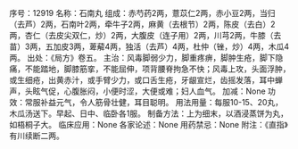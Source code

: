 序号：12919
名称：石南丸
组成：赤芍药2两，薏苡仁2两，赤小豆2两，当归（去芦）2两，石南叶2两，牵牛子2两，麻黄（去根节）2两，陈皮（去白）2两，杏仁（去皮尖双仁，炒）2两，大腹皮（连子用）2两，川芎2两，牛膝（去苗）3两，五加皮3两，萆薢4两，独活（去芦）4两，杜仲（锉，炒）4两，木瓜4两。
出处：《局方》卷五。
主治：风毒脚弱少力，脚重疼痹，脚肿生疮，脚下隐痛，不能踏地，脚膝筋挛，不能屈伸，项背腰脊拘急不快；风毒上攻，头面浮肿，或生细疮，出黄赤汁，或手臂少力，或口舌生疮，牙龈宣烂，齿摇发落，耳中蝉声，头眩气促，心腹胀闷，小便时涩，大便或难；妇人血气。
加减：None
功效：常服补益元气，令人筋骨壮健，耳目聪明。
用法用量：每服10-15、20丸，木瓜汤送下。早起、日中、临卧各1服。
制备方法：上为细末，以酒浸蒸饼为丸，如梧桐子大。
临床应用：None
各家论述：None
用药禁忌：None
附注：《直指》有川续断二两。
